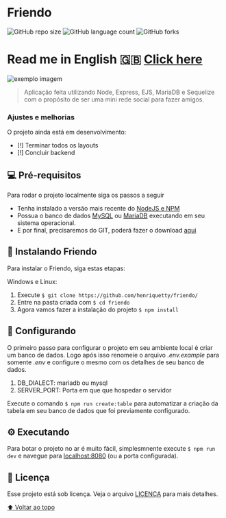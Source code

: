# Friendo

![GitHub repo size](https://img.shields.io/github/repo-size/henriquetty/friendo?style=for-the-badge)
![GitHub language count](https://img.shields.io/github/languages/count/henriquetty/friendo?style=for-the-badge)
![GitHub forks](https://img.shields.io/github/forks/henriquetty/friendo?style=for-the-badge)

# Read me in English 🇬🇧 [Click here](READMEEN.md)

<img src="https://i.imgur.com/oQlhRTn.png" alt="exemplo imagem">

> Aplicação feita utilizando Node, Express, EJS, MariaDB e Sequelize com o propósito de ser uma mini rede social para fazer amigos.

### Ajustes e melhorias

O projeto ainda está em desenvolvimento:

- [!] Terminar todos os layouts
- [!] Concluir backend

## 💻 Pré-requisitos

Para rodar o projeto localmente siga os passos a seguir

* Tenha instalado a versão mais recente do <a href="https://nodejs.org/en/" target="_blank">NodeJS e NPM</a>
* Possua o banco de dados <a href="https://www.mysql.com/" target=_blank>MySQL</a> ou <a href="https://mariadb.org/" >MariaDB</a> executando em seu sistema operacional.
* E por final, precisaremos do GIT, poderá fazer o download <a href="https://git-scm.com/">aqui</a>
## 🚀 Instalando Friendo

Para instalar o Friendo, siga estas etapas:

Windows e Linux:

1. Execute `$ git clone https://github.com/henriquetty/friendo/`
2. Entre na pasta criada com `$ cd friendo`
3. Agora vamos fazer a instalação do projeto `$ npm install`

## 🔧 Configurando
O primeiro passo para configurar o projeto em seu ambiente local é criar um banco de dados.
Logo após isso renomeie o arquivo *.env.example* para somente *.env* e configure o mesmo com os detalhes de seu banco de dados.</br>

1. DB_DIALECT: mariadb ou mysql
2. SERVER_PORT: Porta em que que hospedar o servidor

Execute o comando `$ npm run create:table` para automatizar a criação da tabela em seu banco de dados que foi previamente configurado.

## ⚙ Executando
Para botar o projeto no ar é muito fácil, simplesmnente execute `$ npm run dev` e navegue para [localhost:8080](http://localhost:8080) (ou a porta configurada).
## 📝 Licença

Esse projeto está sob licença. Veja o arquivo [LICENÇA](LICENSE) para mais detalhes.

[⬆ Voltar ao topo](#friendo)<br>
